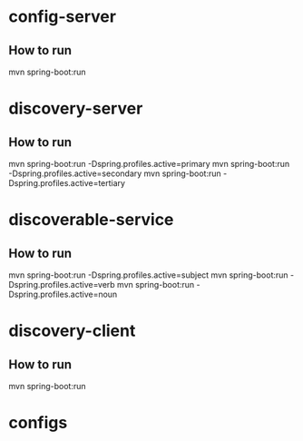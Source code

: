 config-server
=============
## How to run

mvn spring-boot:run

discovery-server
================

## How to run
mvn spring-boot:run -Dspring.profiles.active=primary
mvn spring-boot:run -Dspring.profiles.active=secondary
mvn spring-boot:run -Dspring.profiles.active=tertiary

discoverable-service
====================

## How to run
mvn spring-boot:run -Dspring.profiles.active=subject
mvn spring-boot:run -Dspring.profiles.active=verb
mvn spring-boot:run -Dspring.profiles.active=noun

discovery-client
================

## How to run
mvn spring-boot:run

configs
=======
